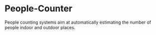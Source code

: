 # People-Counter
People counting systems aim at automatically estimating the number of people indoor and outdoor places.
